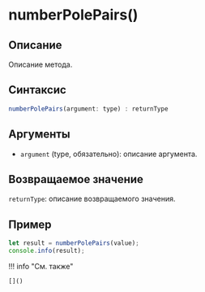 # numberPolePairs()

## Описание
Описание метода.

## Синтаксис
```javascript
numberPolePairs(argument: type) : returnType
```

## Аргументы
- `argument` (type, обязательно): описание аргумента.

## Возвращаемое значение
`returnType`: описание возвращаемого значения.

## Пример
```javascript linenums="1"
let result = numberPolePairs(value);
console.info(result);
```

!!! info "См. также"

    []()

